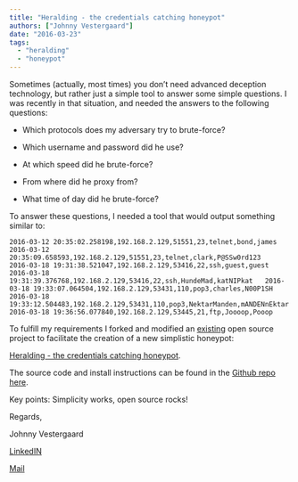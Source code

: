 ```yaml
---
title: "Heralding - the credentials catching honeypot"
authors: ["Johnny Vestergaard"]
date: "2016-03-23"
tags: 
  - "heralding"
  - "honeypot"
---
```


Sometimes (actually, most times) you don’t need advanced deception technology, but rather just a simple tool to answer some simple questions. I was recently in that situation, and needed the answers to the following questions:

  

  
- Which protocols does my adversary try to brute-force?
  
- Which username and password did he use?
  
- At which speed did he brute-force?
  
- From where did he proxy from?
  
- What time of day did he brute-force?
  

  

To answer these questions, I needed a tool that would output something similar to:  
  
`2016-03-12 20:35:02.258198,192.168.2.129,51551,23,telnet,bond,james  
2016-03-12 20:35:09.658593,192.168.2.129,51551,23,telnet,clark,P@SSw0rd123  
2016-03-18 19:31:38.521047,192.168.2.129,53416,22,ssh,guest,guest  
2016-03-18 19:31:39.376768,192.168.2.129,53416,22,ssh,HundeMad,katNIPkat  
2016-03-18 19:33:07.064504,192.168.2.129,53431,110,pop3,charles,N00P1SH  
2016-03-18 19:33:12.504483,192.168.2.129,53431,110,pop3,NektarManden,mANDENnEktar  
2016-03-18 19:36:56.077840,192.168.2.129,53445,21,ftp,Joooop,Pooop  
`

  

  

To fulfill my requirements I forked and modified an [existing](http://www.beeswarm-ids.org) open source project to facilitate the creation of a new simplistic honeypot: 

  

  
[Heralding - the credentials catching honeypot](https://github.com/johnnykv/heralding).  
  
The source code and install instructions can be found in the [Github repo here](https://github.com/johnnykv/heralding).  
  
Key points: Simplicity works, open source rocks!

  

  

Regards,

  

Johnny Vestergaard

  

[LinkedIN](https://www.linkedin.com/in/johnnykv)

  

[Mail](mailto:jkv@unixcluster.dk)
